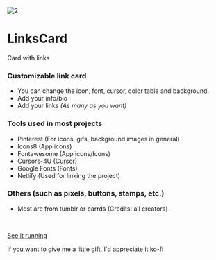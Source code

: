 ![2](https://user-images.githubusercontent.com/123178455/213803163-c30632a3-0f7d-42b6-8d2e-642b2273f6bc.jpg)
# LinksCard
Card with links

### Customizable link card
* You can change the icon, font, cursor, color table and background. 
* Add your info/bio
* Add your links *(As many as you want)*


### Tools used in most projects
- Pinterest (For icons, gifs, background images in general) 
- Icons8 (App icons)
- Fontawesome (App icons/Icons)
- Cursors-4U (Cursor)
- Google Fonts (Fonts)
- Netlify (Used for linking the project)

### Others (such as pixels, buttons, stamps, etc.)
- Most are from tumblr or carrds
(Credits: all creators)

<br>

[See it running](https://cardlinks.netlify.app/) 

If you want to give me a little gift, I'd appreciate it [ko-fi](https://ko-fi.com/buccini555)
